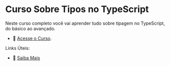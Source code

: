 # Curso Sobre Tipos no TypeScript

Neste curso completo você vai aprender tudo sobre tipagem no TypeScript, do básico ao avançado.

- :movie_camera: [Acesse o Curso](https://academy.especializati.com.br/curso/typescript-tipos).


Links Úteis:

- :tada: [Saiba Mais](https://linktr.ee/especializati)
